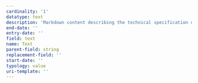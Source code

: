 ```yaml
---
cardinality: '1'
datatype: text
description: 'Markdown content describing the technical specification of a field'
end-date: ''
entry-date: ''
field: text
name: Text
parent-field: string
replacement-field: ''
start-date: ''
typology: value
uri-template: ''
---
```

